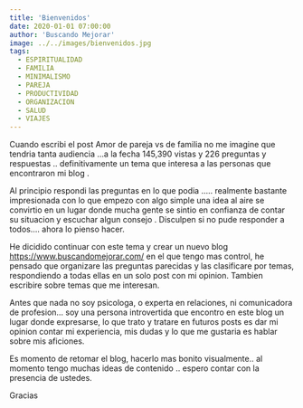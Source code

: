 ```yaml
---
title: 'Bienvenidos'
date: 2020-01-01 07:00:00
author: 'Buscando Mejorar'
image: ../../images/bienvenidos.jpg
tags:
  - ESPIRITUALIDAD
  - FAMILIA
  - MINIMALISMO
  - PAREJA
  - PRODUCTIVIDAD
  - ORGANIZACION
  - SALUD
  - VIAJES
---
```


Cuando escribi el post Amor de pareja vs de familia no me imagine que tendria tanta audiencia …a la fecha 145,390 vistas y 226 preguntas y respuestas .. definitivamente un tema que interesa a las personas que encontraron mi blog .

Al principio respondi las preguntas en lo que podia ….. realmente bastante impresionada con lo que empezo con algo simple una idea al
aire se convirtio en un lugar donde mucha gente se sintio en confianza de contar su situacion y escuchar algun consejo . Disculpen si no pude responder a todos…. ahora lo pienso hacer.

He dicidido continuar con este tema y crear un nuevo blog https://www.buscandomejorar.com/ en el que tengo mas control, he pensado que organizare las preguntas parecidas y las clasificare por temas, respondiendo a todas ellas en un solo post con mi opinion. Tambien escribire sobre temas que me interesan.

Antes que nada no soy psicologa, o experta en relaciones, ni comunicadora de profesion… soy una persona introvertida que encontro en este blog un lugar donde expresarse, lo que trato y tratare en futuros posts es dar mi opinion contar mi experiencia, mis dudas y lo que me gustaria es hablar sobre mis aficiones.

Es momento de retomar el blog, hacerlo mas bonito visualmente.. al momento tengo muchas ideas de contenido .. espero contar con la presencia de ustedes.

Gracias